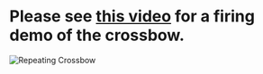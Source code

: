 # Please see [this video](https://youtu.be/w5C8iA37Yrc) for a firing demo of the crossbow.
![Repeating Crossbow](https://github.com/tkiyohar/Currated-Resume-Gallery/blob/main/3D%20CAD%20Projects/3D%20Printed%20Chu%20Repeating%20Crossbow%20(Inventor)/IMG_20191019_161738.jpg)
